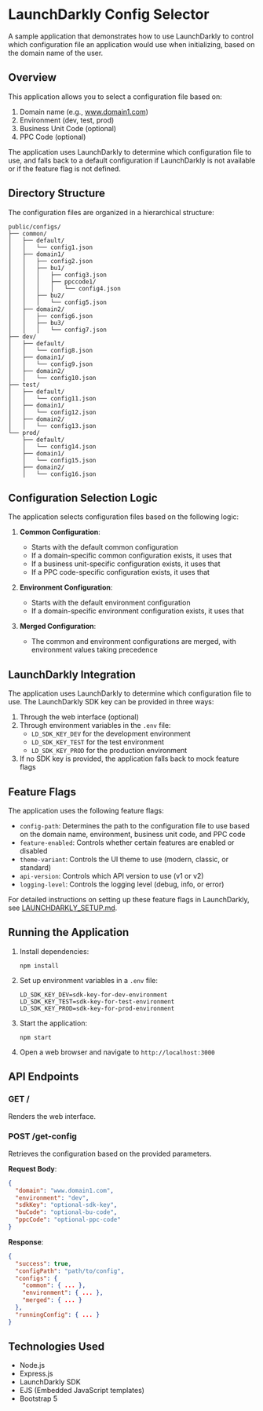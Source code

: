 # LaunchDarkly Config Selector

A sample application that demonstrates how to use LaunchDarkly to control which configuration file an application would use when initializing, based on the domain name of the user.

## Overview

This application allows you to select a configuration file based on:

1. Domain name (e.g., www.domain1.com)
2. Environment (dev, test, prod)
3. Business Unit Code (optional)
4. PPC Code (optional)

The application uses LaunchDarkly to determine which configuration file to use, and falls back to a default configuration if LaunchDarkly is not available or if the feature flag is not defined.

## Directory Structure

The configuration files are organized in a hierarchical structure:

```
public/configs/
├── common/
│   ├── default/
│   │   └── config1.json
│   ├── domain1/
│   │   ├── config2.json
│   │   ├── bu1/
│   │   │   ├── config3.json
│   │   │   ├── ppccode1/
│   │   │   │   └── config4.json
│   │   ├── bu2/
│   │   │   └── config5.json
│   ├── domain2/
│   │   ├── config6.json
│   │   ├── bu3/
│   │   │   └── config7.json
├── dev/
│   ├── default/
│   │   └── config8.json
│   ├── domain1/
│   │   └── config9.json
│   ├── domain2/
│   │   └── config10.json
├── test/
│   ├── default/
│   │   └── config11.json
│   ├── domain1/
│   │   └── config12.json
│   ├── domain2/
│   │   └── config13.json
└── prod/
    ├── default/
    │   └── config14.json
    ├── domain1/
    │   └── config15.json
    ├── domain2/
    │   └── config16.json
```

## Configuration Selection Logic

The application selects configuration files based on the following logic:

1. **Common Configuration**:

   - Starts with the default common configuration
   - If a domain-specific common configuration exists, it uses that
   - If a business unit-specific configuration exists, it uses that
   - If a PPC code-specific configuration exists, it uses that

2. **Environment Configuration**:

   - Starts with the default environment configuration
   - If a domain-specific environment configuration exists, it uses that

3. **Merged Configuration**:
   - The common and environment configurations are merged, with environment values taking precedence

## LaunchDarkly Integration

The application uses LaunchDarkly to determine which configuration file to use. The LaunchDarkly SDK key can be provided in three ways:

1. Through the web interface (optional)
2. Through environment variables in the `.env` file:
   - `LD_SDK_KEY_DEV` for the development environment
   - `LD_SDK_KEY_TEST` for the test environment
   - `LD_SDK_KEY_PROD` for the production environment
3. If no SDK key is provided, the application falls back to mock feature flags

## Feature Flags

The application uses the following feature flags:

- `config-path`: Determines the path to the configuration file to use based on the domain name, environment, business unit code, and PPC code
- `feature-enabled`: Controls whether certain features are enabled or disabled
- `theme-variant`: Controls the UI theme to use (modern, classic, or standard)
- `api-version`: Controls which API version to use (v1 or v2)
- `logging-level`: Controls the logging level (debug, info, or error)

For detailed instructions on setting up these feature flags in LaunchDarkly, see [LAUNCHDARKLY_SETUP.md](LAUNCHDARKLY_SETUP.md).

## Running the Application

1. Install dependencies:

   ```
   npm install
   ```

2. Set up environment variables in a `.env` file:

   ```
   LD_SDK_KEY_DEV=sdk-key-for-dev-environment
   LD_SDK_KEY_TEST=sdk-key-for-test-environment
   LD_SDK_KEY_PROD=sdk-key-for-prod-environment
   ```

3. Start the application:

   ```
   npm start
   ```

4. Open a web browser and navigate to `http://localhost:3000`

## API Endpoints

### GET /

Renders the web interface.

### POST /get-config

Retrieves the configuration based on the provided parameters.

**Request Body**:

```json
{
  "domain": "www.domain1.com",
  "environment": "dev",
  "sdkKey": "optional-sdk-key",
  "buCode": "optional-bu-code",
  "ppcCode": "optional-ppc-code"
}
```

**Response**:

```json
{
  "success": true,
  "configPath": "path/to/config",
  "configs": {
    "common": { ... },
    "environment": { ... },
    "merged": { ... }
  },
  "runningConfig": { ... }
}
```

## Technologies Used

- Node.js
- Express.js
- LaunchDarkly SDK
- EJS (Embedded JavaScript templates)
- Bootstrap 5
